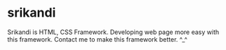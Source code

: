 # srikandi
Srikandi is HTML, CSS Framework. Developing web page more easy with this framework.
Contact me to make this framework better.
^_^
